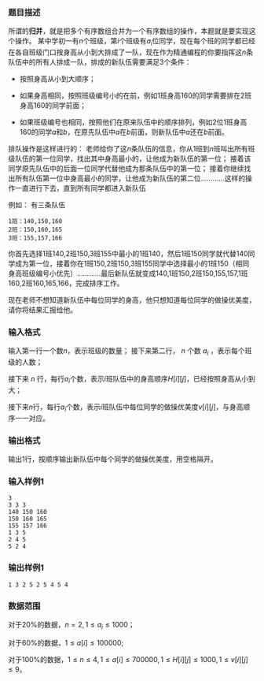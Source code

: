 ### 题目描述

所谓的**归并**，就是把多个有序数组合并为一个有序数组的操作，本题就是要实现这个操作。
某中学初一有$n$个班级，第$i$个班级有$a_i$位同学，现在每个班的同学都已经在各自班级门口按身高从小到大排成了一队，现在作为精通编程的你要指挥这$n$条队伍中的所有人排成一队，排成的新队伍需要满足$3$个条件：

+ 按照身高从小到大顺序；

+ 如果身高相同，按照班级编号小的在前，例如$1$班身高$160$的同学需要排在$2$班身高$160$的同学前面；

+ 如果班级编号也相同，按照他们在原来队伍中的顺序排列，例如$2$位$1$班身高$160$的同学$a$和$b$，在原先队伍中$a$在$b$前面，则新队伍中$a$还在$b$前面。

排队操作是这样进行的：
老师给你了这$n$条队伍的信息，你从$1$班到$n$班叫出所有班级队伍的第一位同学，找出其中身高最小的，让他成为新队伍的第一位；
接着该同学原先队伍中的后面一位同学代替他成为那条队伍中的第一位；
接着你继续找出所有队伍第一位中身高最小的同学，让他成为新队伍的第二位…………这样的操作一直进行下去，直到所有同学都进入新队伍

例如：
有三条队伍
```
1班：140,150,160
2班：150,160,165
3班：155,157,166
```
你首先选择$1$班$140$,$2$班$150$,$3$班$155$中最小的$1$班$140$，然后$1$班$150$同学就代替$140$同学成为第一位，接着你在$1$班$150$,$2$班$150$,$3$班$155$同学中选择最小的$1$班$150$（相同身高班级编号小优先）…………最后新队伍就变成$140$,$1$班$150$,$2$班$150$,$155$,$157$,$1$班$160$,$2$班$160$,$165$,$166$，完成排序工作。

现在老师不想知道新队伍中每位同学的身高，他只想知道每位同学的做操优美度，请你将结果汇报给他。
### 输入格式
输入第一行一个数$n$，表示班级的数量；
接下来第二行， $n$ 个数 $a_i$ ，表示每个班级的人数；

接下来 $n$ 行，每行$a_i$个数，表示$i$班队伍中的身高顺序$H[i][j]$，已经按照身高从小到大；

接下来$n$行，每行$a_i$个数，表示$i$班队伍中每位同学的做操优美度$v[i][j]$，与身高顺序一一对应。

### 输出格式
输出$1$行，按顺序输出新队伍中每个同学的做操优美度，用空格隔开。
### 输入样例1
```
3
3 3 3
140 150 160
150 160 165
155 157 166
1 3 5
2 4 5
5 2 4
```

### 输出样例1
```
1 3 2 5 2 5 4 5 4
```

### 数据范围

对于$20\%$的数据，$n=2,1 \leq a_i \leq 1000$；

对于$60\%$的数据，$1  \leq a[i]  \leq 100000$;

对于$100\%$的数据，$1  \leq n \leq 4,1  \leq a[i]  \leq 700000,1  \leq H[i][j] \leq1000,1  \leq v[i][j] \leq 9$。